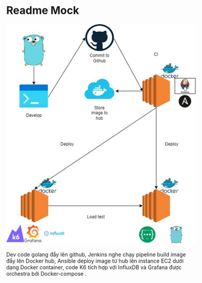 # Readme Mock

<!-- <img src="https://devops4solutions.com/wp-content/uploads/2020/09/CI-CD-using-Jenkins-and-Docker.png"> -->

![Screenshot](diagram_update.jpg)

Dev code golang đẩy lên github, Jenkins nghe chạy pipeline build image đẩy lên Docker hub, Ansible deploy image từ hub lên instance EC2 dưới dạng Docker container, code K6 tích hợp với InfluxDB và Grafana được orchestra bới Docker-compose .
